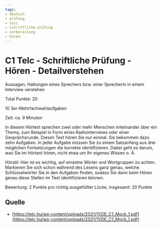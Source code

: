 ```yaml
---
tags:
- deutsch
- prüfung
- telc
- schriftliche-prüfung
- vorbereitung
- hören
---
```


# C1 Telc - Schriftliche Prüfung - Hören - Detailverstehen

Aussagen, Haltungen eines Sprechers bzw. einer Sprecherin in einem Interview verstehen

Total Punkte: 20

10 3er-Mehrfachwahlaufgaben

Zeit: ca. 9 Minuten

In diesem Hörtext sprechen zwei oder mehr Menschen miteinander über ein Thema, zum Beispiel in Form eines Radiointerviews oder einer Gesprächsrunde. Diesen Text hören Sie nur einmal. Sie bekommen dazu zehn Aufgaben. In jeder Aufgabe müssen Sie zu einem Satzanfang aus drei möglichen Fortsetzungen die korrekte identifizieren. Dabei geht es darum, was Sie im Hörtext hören, nicht etwa um Ihr eigenes Wissen o. Ä.

Hörstil: Hier ist es wichtig, auf einzelne Wörter und Wortgruppen zu achten. Markieren Sie sich schon während des Lesens ganz genau, welche Schlüsselwörter Sie in den Aufgaben finden, sodass Sie dann beim Hören genau diese Stellen im Text identifizieren können.

Bewertung: 2 Punkte pro richtig ausgefüllter Lücke, insgesamt: 20 Punkte

## Quelle

- [https://telc.hu/wp-content/uploads/2021/11/DE_C1_Mock_1.pdf](https://telc.hu/wp-content/uploads/2021/11/DE_C1_Mock_1.pdf)
